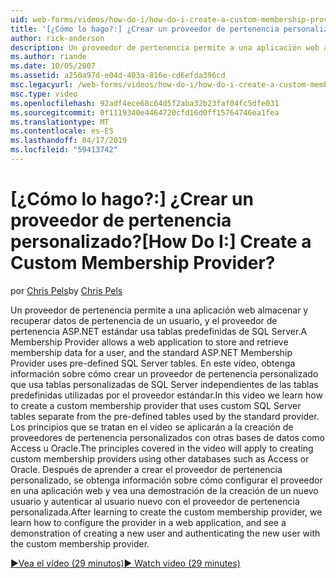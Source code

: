 ```yaml
---
uid: web-forms/videos/how-do-i/how-do-i-create-a-custom-membership-provider
title: '[¿Cómo lo hago?:] ¿Crear un proveedor de pertenencia personalizado? | Microsoft Docs'
author: rick-anderson
description: Un proveedor de pertenencia permite a una aplicación web almacenar y recuperar datos de pertenencia de un usuario, y los usos de proveedor de pertenencia ASP.NET estándares predefinen...
ms.author: riande
ms.date: 10/05/2007
ms.assetid: a250a97d-e04d-403a-816e-cd6efda396cd
msc.legacyurl: /web-forms/videos/how-do-i/how-do-i-create-a-custom-membership-provider
msc.type: video
ms.openlocfilehash: 92adf4ece68c64d5f2aba32b23faf04fc5dfe031
ms.sourcegitcommit: 0f1119340e4464720cfd16d0ff15764746ea1fea
ms.translationtype: MT
ms.contentlocale: es-ES
ms.lasthandoff: 04/17/2019
ms.locfileid: "59413742"
---
```

# <a name="how-do-i-create-a-custom-membership-provider"></a><span data-ttu-id="ff737-104">[¿Cómo lo hago?:] ¿Crear un proveedor de pertenencia personalizado?</span><span class="sxs-lookup"><span data-stu-id="ff737-104">[How Do I:] Create a Custom Membership Provider?</span></span>

<span data-ttu-id="ff737-105">por [Chris Pels](https://twitter.com/chrispels)</span><span class="sxs-lookup"><span data-stu-id="ff737-105">by [Chris Pels](https://twitter.com/chrispels)</span></span>

<span data-ttu-id="ff737-106">Un proveedor de pertenencia permite a una aplicación web almacenar y recuperar datos de pertenencia de un usuario, y el proveedor de pertenencia ASP.NET estándar usa tablas predefinidas de SQL Server.</span><span class="sxs-lookup"><span data-stu-id="ff737-106">A Membership Provider allows a web application to store and retrieve membership data for a user, and the standard ASP.NET Membership Provider uses pre-defined SQL Server tables.</span></span> <span data-ttu-id="ff737-107">En este vídeo, obtenga información sobre cómo crear un proveedor de pertenencia personalizado que usa tablas personalizadas de SQL Server independientes de las tablas predefinidas utilizadas por el proveedor estándar.</span><span class="sxs-lookup"><span data-stu-id="ff737-107">In this video we learn how to create a custom membership provider that uses custom SQL Server tables separate from the pre-defined tables used by the standard provider.</span></span> <span data-ttu-id="ff737-108">Los principios que se tratan en el vídeo se aplicarán a la creación de proveedores de pertenencia personalizados con otras bases de datos como Access u Oracle.</span><span class="sxs-lookup"><span data-stu-id="ff737-108">The principles covered in the video will apply to creating custom membership providers using other databases such as Access or Oracle.</span></span> <span data-ttu-id="ff737-109">Después de aprender a crear el proveedor de pertenencia personalizado, se obtenga información sobre cómo configurar el proveedor en una aplicación web y vea una demostración de la creación de un nuevo usuario y autenticar al usuario nuevo con el proveedor de pertenencia personalizada.</span><span class="sxs-lookup"><span data-stu-id="ff737-109">After learning to create the custom membership provider, we learn how to configure the provider in a web application, and see a demonstration of creating a new user and authenticating the new user with the custom membership provider.</span></span>

[<span data-ttu-id="ff737-110">&#9654;Vea el vídeo (29 minutos)</span><span class="sxs-lookup"><span data-stu-id="ff737-110">&#9654; Watch video (29 minutes)</span></span>](https://channel9.msdn.com/Blogs/ASP-NET-Site-Videos/how-do-i-create-a-custom-membership-provider)
